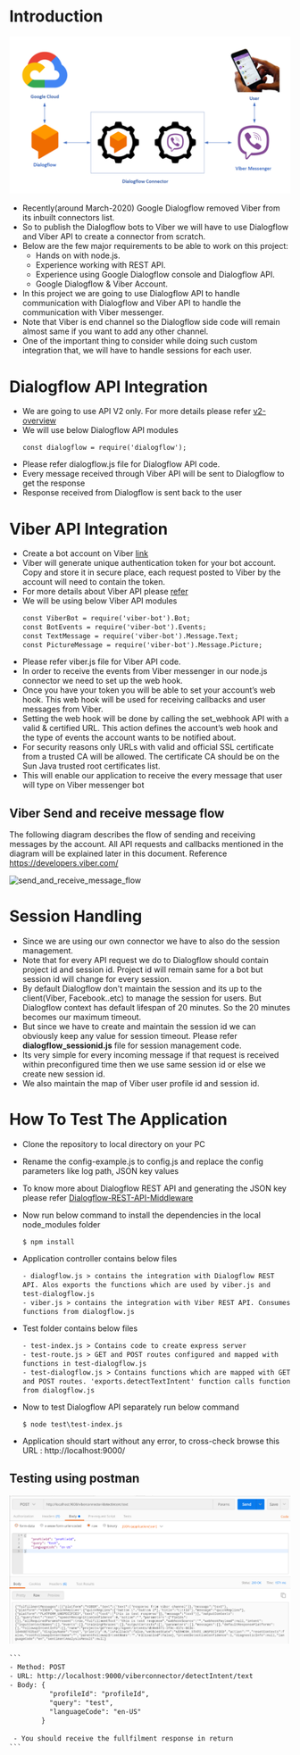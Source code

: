 # Introduction

![Dialogflow_Viber_Connector](https://raw.githubusercontent.com/satishgunjal/images/master/Dialogflow_Viber_Connector.png)

* Recently(around March-2020) Google Dialogflow removed Viber from its inbuilt connectors list. 
* So to publish the Dialogflow bots to Viber we will have to use Dialogflow and Viber API to create a connector from scratch.
* Below are the few major requirements to be able to work on this project:
  * Hands on with node.js.
  * Experience working with REST API.
  * Experience using Google Dialogflow console and Dialogflow API.
  * Google Dialogflow & Viber Account.
* In this project we are going to use Dialogflow API to handle communication with Dialogflow and Viber API to handle the communication with Viber messenger.
* Note that Viber is end channel so the Dialogflow side code will remain almost same if you want to add any other channel.
* One of the important thing to consider while doing such custom integration that, we will have to handle sessions for each user.

# Dialogflow API Integration
* We are going to use API V2 only. For more details please refer [v2-overview](https://cloud.google.com/dialogflow/docs/reference/rest/v2-overview)
* We will use below Dialogflow API modules
  ```
  const dialogflow = require('dialogflow');
  ```
* Please refer dialogflow.js file for Dialogflow API code.
* Every message received through Viber API will be sent to Dialogflow to get the response
* Response received from Dialogflow is sent back to the user

# Viber API Integration
* Create a bot account on Viber [link](https://partners.viber.com/account/create-bot-account)
* Viber will generate unique authentication token for your bot account. Copy and store it in secure place, each request posted to Viber by the account will need to contain the token.
* For more details about Viber API please [refer](https://developers.viber.com/docs/api/rest-bot-api/#message-types)
* We will be using below Viber API modules 
  ```
  const ViberBot = require('viber-bot').Bot;
  const BotEvents = require('viber-bot').Events;
  const TextMessage = require('viber-bot').Message.Text;
  const PictureMessage = require('viber-bot').Message.Picture;
  ```
* Please refer viber.js file for Viber API code.
* In order to receive the events from Viber messenger in our node.js connector we need to set up the web hook.
* Once you have your token you will be able to set your account’s web hook. This web hook will be used for receiving callbacks and user messages from Viber.
* Setting the web hook will be done by calling the set_webhook API with a valid & certified URL. This action defines the account’s web hook and the type of events the account wants to be notified about.
* For security reasons only URLs with valid and official SSL certificate from a trusted CA will be allowed. The certificate CA should be on the Sun Java trusted root certificates list.
* This will enable our application to receive the every message that user will type on Viber messenger bot

## Viber Send and receive message flow

The following diagram describes the flow of sending and receiving messages by the account. All API requests and callbacks mentioned in the diagram will be explained later in this document. Reference https://developers.viber.com/

![send_and_receive_message_flow](https://developers.viber.com/docs/img/send_and_receive_message_flow.png)

# Session Handling
* Since we are using our own connector we have to also do the session management.
* Note that for every API request we do to Dialogflow should contain project id and session id. Project id will remain same for a bot but session id will change for every session.
* By default Dialogflow don't maintain the session and its up to the client(Viber, Facebook..etc) to manage the session for users. But Dialogflow context has default lifespan of 20 minutes. So the 20 minutes becomes our maximum timeout.
* But since we have to create and maintain the session id we can obviously keep any value for session timeout. Please refer **dialogflow_sessionid.js** file for session management code.
* Its very simple for every incoming message if that request is received within preconfigured time then we use same session id or else we create new session id. 
* We also maintain the map of Viber user profile id and session id.

# How To Test The Application
* Clone the repository to local directory on your PC
* Rename the config-example.js to config.js and replace the config parameters like log path, JSON key values
* To know more about Dialogflow REST API and generating the JSON key please refer [Dialogflow-REST-API-Middleware](https://github.com/satishgunjal/Dialogflow-REST-API-Middleware.git)
* Now run below command to install the dependencies in the local node_modules folder
  ```
  $ npm install
  ```
* Application controller contains below files
  ```
  - dialogflow.js > contains the integration with Dialogflow REST API. Alos exports the functions which are used by viber.js and test-dialogflow.js
  - viber.js > contains the integration with Viber REST API. Consumes functions from dialogflow.js
  ```

* Test folder contains below files
  ```
  - test-index.js > Contains code to create express server
  - test-route.js > GET and POST routes configured and mapped with functions in test-dialogflow.js
  - test-dialogflow.js > Contains functions which are mapped with GET and POST routes. 'exports.detectTextIntent' function calls function from dialogflow.js
  ```
* Now to test Dialogflow API separately run below command
  ```
  $ node test\test-index.js   
  ```
 * Application should start without any error, to cross-check browse this URL : http://localhost:9000/
 
 ## Testing using postman
 
   <img src="images/Dialogflow-API-Testing-Postman.PNG" width="700">
  
    ```
    - Method: POST
    - URL: http://localhost:9000/viberconnector/detectIntent/text
    - Body: {
              "profileId": "profileId", 
              "query": "test",
              "languageCode": "en-US"
            }

     - You should receive the fullfilment response in return
    ```
